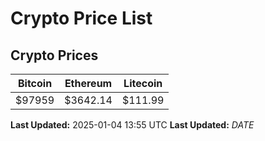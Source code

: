 # Crypto Price List

## Crypto Prices
| Bitcoin | Ethereum | Litecoin |
| ------- | -------- | -------- |
| $97959 | $3642.14 | $111.99 |
**Last Updated:** 2025-01-04 13:55 UTC
**Last Updated:** $DATE$
